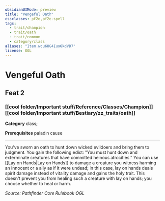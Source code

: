 ```yaml
---
obsidianUIMode: preview
title: "Vengeful Oath"
cssclasses: pf2e,pf2e-spell
tags:
  - trait/champion
  - trait/oath
  - trait/common
  - category/class
aliases: "Item.wcu68G4Iuo6kdVD7"
license: OGL
---
```

# Vengeful Oath
## Feat 2
### [[cool folder/Important stuff/Reference/Classes/Champion]][[cool folder/Important stuff/Bestiary/zz_traits/oath]]

**Category** class; 



**Prerequisites** paladin cause
* * *
You've sworn an oath to hunt down wicked evildoers and bring them to judgment. You gain the following edict: "You must hunt down and exterminate creatures that have committed heinous atrocities." You can use [[Lay on Hands|Lay on Hands]] to damage a creature you witness harming an innocent or a ally as if it were undead; in this case, lay on hands deals spirit damage instead of vitality damage and gains the holy trait. This doesn't prevent you from healing such a creature with lay on hands; you choose whether to heal or harm.

*Source: Pathfinder Core Rulebook*
*OGL*
